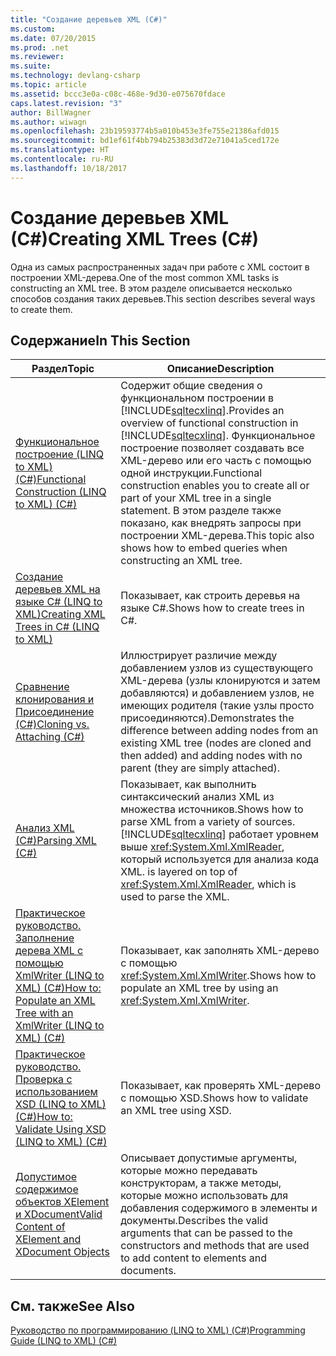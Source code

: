 ```yaml
---
title: "Создание деревьев XML (C#)"
ms.custom: 
ms.date: 07/20/2015
ms.prod: .net
ms.reviewer: 
ms.suite: 
ms.technology: devlang-csharp
ms.topic: article
ms.assetid: bccc3e0a-c08c-468e-9d30-e075670fdace
caps.latest.revision: "3"
author: BillWagner
ms.author: wiwagn
ms.openlocfilehash: 23b19593774b5a010b453e3fe755e21386afd015
ms.sourcegitcommit: bd1ef61f4bb794b25383d3d72e71041a5ced172e
ms.translationtype: HT
ms.contentlocale: ru-RU
ms.lasthandoff: 10/18/2017
---
```

# <a name="creating-xml-trees-c"></a><span data-ttu-id="643ef-102">Создание деревьев XML (C#)</span><span class="sxs-lookup"><span data-stu-id="643ef-102">Creating XML Trees (C#)</span></span>
<span data-ttu-id="643ef-103">Одна из самых распространенных задач при работе с XML состоит в построении XML-дерева.</span><span class="sxs-lookup"><span data-stu-id="643ef-103">One of the most common XML tasks is constructing an XML tree.</span></span> <span data-ttu-id="643ef-104">В этом разделе описывается несколько способов создания таких деревьев.</span><span class="sxs-lookup"><span data-stu-id="643ef-104">This section describes several ways to create them.</span></span>  
  
## <a name="in-this-section"></a><span data-ttu-id="643ef-105">Содержание</span><span class="sxs-lookup"><span data-stu-id="643ef-105">In This Section</span></span>  
  
|<span data-ttu-id="643ef-106">Раздел</span><span class="sxs-lookup"><span data-stu-id="643ef-106">Topic</span></span>|<span data-ttu-id="643ef-107">Описание</span><span class="sxs-lookup"><span data-stu-id="643ef-107">Description</span></span>|  
|-----------|-----------------|  
|[<span data-ttu-id="643ef-108">Функциональное построение (LINQ to XML) (C#)</span><span class="sxs-lookup"><span data-stu-id="643ef-108">Functional Construction (LINQ to XML) (C#)</span></span>](../../../../csharp/programming-guide/concepts/linq/functional-construction-linq-to-xml.md)|<span data-ttu-id="643ef-109">Содержит общие сведения о функциональном построении в [!INCLUDE[sqltecxlinq](~/includes/sqltecxlinq-md.md)].</span><span class="sxs-lookup"><span data-stu-id="643ef-109">Provides an overview of functional construction in [!INCLUDE[sqltecxlinq](~/includes/sqltecxlinq-md.md)].</span></span> <span data-ttu-id="643ef-110">Функциональное построение позволяет создавать все XML-дерево или его часть с помощью одной инструкции.</span><span class="sxs-lookup"><span data-stu-id="643ef-110">Functional construction enables you to create all or part of your XML tree in a single statement.</span></span> <span data-ttu-id="643ef-111">В этом разделе также показано, как внедрять запросы при построении XML-дерева.</span><span class="sxs-lookup"><span data-stu-id="643ef-111">This topic also shows how to embed queries when constructing an XML tree.</span></span>|  
|[<span data-ttu-id="643ef-112">Создание деревьев XML на языке C# (LINQ to XML)</span><span class="sxs-lookup"><span data-stu-id="643ef-112">Creating XML Trees in C# (LINQ to XML)</span></span>](../../../../csharp/programming-guide/concepts/linq/creating-xml-trees-linq-to-xml-2.md)|<span data-ttu-id="643ef-113">Показывает, как строить деревья на языке C#.</span><span class="sxs-lookup"><span data-stu-id="643ef-113">Shows how to create trees in C#.</span></span>|  
|[<span data-ttu-id="643ef-114">Сравнение клонирования и Присоединение (C#)</span><span class="sxs-lookup"><span data-stu-id="643ef-114">Cloning vs. Attaching (C#)</span></span>](../../../../csharp/programming-guide/concepts/linq/cloning-vs-attaching.md)|<span data-ttu-id="643ef-115">Иллюстрирует различие между добавлением узлов из существующего XML-дерева (узлы клонируются и затем добавляются) и добавлением узлов, не имеющих родителя (такие узлы просто присоединяются).</span><span class="sxs-lookup"><span data-stu-id="643ef-115">Demonstrates the difference between adding nodes from an existing XML tree (nodes are cloned and then added) and adding nodes with no parent (they are simply attached).</span></span>|  
|[<span data-ttu-id="643ef-116">Анализ XML (C#)</span><span class="sxs-lookup"><span data-stu-id="643ef-116">Parsing XML (C#)</span></span>](../../../../csharp/programming-guide/concepts/linq/parsing-xml.md)|<span data-ttu-id="643ef-117">Показывает, как выполнить синтаксический анализ XML из множества источников.</span><span class="sxs-lookup"><span data-stu-id="643ef-117">Shows how to parse XML from a variety of sources.</span></span> [!INCLUDE[sqltecxlinq](~/includes/sqltecxlinq-md.md)]<span data-ttu-id="643ef-118"> работает уровнем выше <xref:System.Xml.XmlReader>, который используется для анализа кода XML.</span><span class="sxs-lookup"><span data-stu-id="643ef-118"> is layered on top of <xref:System.Xml.XmlReader>, which is used to parse the XML.</span></span>|  
|[<span data-ttu-id="643ef-119">Практическое руководство. Заполнение дерева XML с помощью XmlWriter (LINQ to XML) (C#)</span><span class="sxs-lookup"><span data-stu-id="643ef-119">How to: Populate an XML Tree with an XmlWriter (LINQ to XML) (C#)</span></span>](../../../../csharp/programming-guide/concepts/linq/how-to-populate-an-xml-tree-with-an-xmlwriter-linq-to-xml.md)|<span data-ttu-id="643ef-120">Показывает, как заполнять XML-дерево с помощью <xref:System.Xml.XmlWriter>.</span><span class="sxs-lookup"><span data-stu-id="643ef-120">Shows how to populate an XML tree by using an <xref:System.Xml.XmlWriter>.</span></span>|  
|[<span data-ttu-id="643ef-121">Практическое руководство. Проверка с использованием XSD (LINQ to XML) (C#)</span><span class="sxs-lookup"><span data-stu-id="643ef-121">How to: Validate Using XSD (LINQ to XML) (C#)</span></span>](../../../../csharp/programming-guide/concepts/linq/how-to-validate-using-xsd-linq-to-xml.md)|<span data-ttu-id="643ef-122">Показывает, как проверять XML-дерево с помощью XSD.</span><span class="sxs-lookup"><span data-stu-id="643ef-122">Shows how to validate an XML tree using XSD.</span></span>|  
|[<span data-ttu-id="643ef-123">Допустимое содержимое объектов XElement и XDocument</span><span class="sxs-lookup"><span data-stu-id="643ef-123">Valid Content of XElement and XDocument Objects</span></span>](../../../../csharp/programming-guide/concepts/linq/valid-content-of-xelement-and-xdocument-objects3.md)|<span data-ttu-id="643ef-124">Описывает допустимые аргументы, которые можно передавать конструкторам, а также методы, которые можно использовать для добавления содержимого в элементы и документы.</span><span class="sxs-lookup"><span data-stu-id="643ef-124">Describes the valid arguments that can be passed to the constructors and methods that are used to add content to elements and documents.</span></span>|  
  
## <a name="see-also"></a><span data-ttu-id="643ef-125">См. также</span><span class="sxs-lookup"><span data-stu-id="643ef-125">See Also</span></span>  
 [<span data-ttu-id="643ef-126">Руководство по программированию (LINQ to XML) (C#)</span><span class="sxs-lookup"><span data-stu-id="643ef-126">Programming Guide (LINQ to XML) (C#)</span></span>](../../../../csharp/programming-guide/concepts/linq/programming-guide-linq-to-xml.md)
